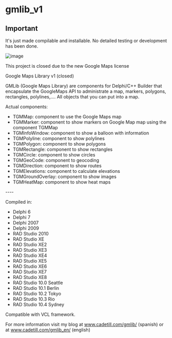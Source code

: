 # gmlib_v1

## Important

It's just made compilable and installable. No detailed testing or development has been done.

![image](https://user-images.githubusercontent.com/17130294/129391799-db8a2f31-414c-4a9c-8579-e04196202b9e.png)




This project is closed due to the new Google Maps license

Google Maps Library v1 (closed)

GMLib (Google Maps Library) are components for Delphi/C++ Builder that encapsulate the GoogleMaps API to administrate a map, markers, polygons, rectangles, polylines,.... All objects that you can put into a map.

Actual components:
<ul>
<li>TGMMap: component to use the Google Maps map</li>
<li>TGMMarker: component to show markers on Google Map map using the component TGMMap</li>
<li>TGMInfoWindow: component to show a balloon with information</li>
<li>TGMPolyline: component to show polylines</li>
<li>TGMPolygon: component to show polygons</li>
<li>TGMRectangle: component to show rectangles</li>
<li>TGMCircle: component to show circles</li>
<li>TGMGeoCode: component to geocoding</li>
<li>TGMDirection: component to show routes</li>
<li>TGMElevations: component to calculate elevations</li>
<li>TGMGroundOverlay: component to show images</li>
<li>TGMHeatMap: component to show heat maps</li>
</ul>
----

Compiled in:
<ul>
<li>Delphi 6</li>
<li>Delphi 7</li>
<li>Delphi 2007</li>
<li>Delphi 2009</li>
<li>RAD Studio 2010</li>
<li>RAD Studio XE</li>
<li>RAD Studio XE2</li>
<li>RAD Studio XE3</li>
<li>RAD Studio XE4</li>
<li>RAD Studio XE5</li>
<li>RAD Studio XE6</li>
<li>RAD Studio XE7</li>
<li>RAD Studio XE8</li>
<li>RAD Studio 10.0 Seattle</li>
<li>RAD Studio 10.1 Berlin</li>
<li>RAD Studio 10.2 Tokyo</li>
<li>RAD Studio 10.3 Rio</li>
<li>RAD Studio 10.4 Sydney</li>
</ul>

Compatible with VCL framework.

For more information visit my blog at www.cadetill.com/gmlib/ (spanish) or at www.cadetill.com/gmlib_en/ (english)
